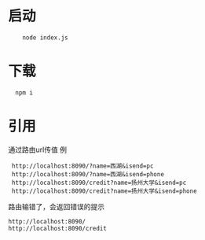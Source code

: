 # 启动
```
    node index.js
```
# 下载
```
  npm i
```

# 引用
  通过路由url传值
  例
  ```
   http://localhost:8090/?name=西湖&isend=pc
   http://localhost:8090/?name=西湖&isend=phone
   http://localhost:8090/credit?name=扬州大学&isend=pc
   http://localhost:8090/credit?name=扬州大学&isend=phone
  ```
  路由输错了，会返回错误的提示
  ```
  http://localhost:8090/
  http://localhost:8090/credit
  ```

